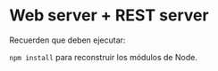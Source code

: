 # Web server + REST server

Recuerden que deben ejecutar:

```npm install``` para reconstruir los módulos de Node.